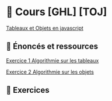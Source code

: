 # 📓 Cours [GHL] [TOJ]

[Tableaux et Objets en javascript](https://moodle.adatechschool.fr/course/view.php?id=1369 "Tableaux et Objets en javascript")


## 🧮 Énoncés et ressources

[Exercice 1 Algorithmie sur les tableaux](https://moodle.adatechschool.fr/mod/assign/view.php?id=18354 "Exercice 1 Algorithmie sur les tableaux")

[Exercice 2 Algorithmie sur les objets](https://moodle.adatechschool.fr/mod/assign/view.php?id=18356 "Exercice 2 Algorithmie sur les objets")


## 📔 Exercices